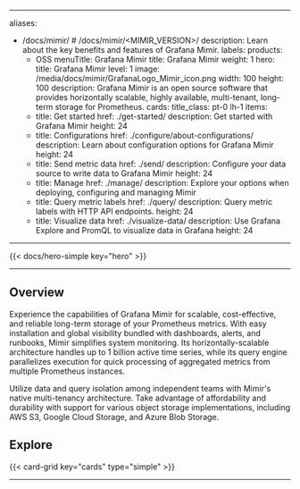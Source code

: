 
---
aliases:
  - /docs/mimir/ # /docs/mimir/<MIMIR_VERSION>/
description: Learn about the key benefits and features of Grafana Mimir.
labels:
  products:
    - OSS
menuTitle: Grafana Mimir
title: Grafana Mimir
weight: 1
hero:
  title: Grafana Mimir
  level: 1
  image: /media/docs/mimir/GrafanaLogo_Mimir_icon.png
  width: 100
  height: 100
  description: Grafana Mimir is an open source software that provides horizontally scalable, highly available, multi-tenant, long-term storage for Prometheus.
cards:
  title_class: pt-0 lh-1
  items:
    - title: Get started
      href: ./get-started/
      description: Get started with Grafana Mimir
      height: 24
    - title: Configurations
      href: ./configure/about-configurations/
      description: Learn about configuration options for Grafana Mimir
      height: 24
    - title: Send metric data
      href: ./send/
      description: Configure your data source to write data to Grafana Mimir
      height: 24
    - title: Manage
      href: ./manage/
      description: Explore your options when deploying, configuring and managing Mimir
    - title: Query metric labels
      href: ./query/
      description: Query metric labels with HTTP API endpoints.
      height: 24
    - title: Visualize data
      href: ./visualize-data/
      description: Use Grafana Explore and PromQL to visualize data in Grafana
      height: 24
---

{{< docs/hero-simple key="hero" >}}

---

## Overview

Experience the capabilities of Grafana Mimir for scalable, cost-effective, and reliable long-term storage of your Prometheus metrics.
With easy installation and global visibility bundled with dashboards, alerts, and runbooks, Mimir simplifies system monitoring.
Its horizontally-scalable architecture handles up to 1 billion active time series, while its query engine parallelizes execution for quick processing of aggregated metrics from multiple Prometheus instances.

Utilize data and query isolation among independent teams with Mimir's native multi-tenancy architecture.
Take advantage of affordability and durability with support for various object storage implementations, including AWS S3, Google Cloud Storage, and Azure Blob Storage.

## Explore

{{< card-grid key="cards" type="simple" >}}

---
